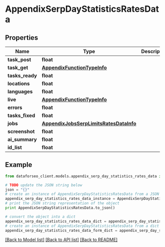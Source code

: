 # AppendixSerpDayStatisticsRatesData


## Properties

Name | Type | Description | Notes
------------ | ------------- | ------------- | -------------
**task_post** | **float** |  | [optional] 
**task_get** | [**AppendixFunctionTypeInfo**](AppendixFunctionTypeInfo.md) |  | [optional] 
**tasks_ready** | **float** |  | [optional] 
**locations** | **float** |  | [optional] 
**languages** | **float** |  | [optional] 
**live** | [**AppendixFunctionTypeInfo**](AppendixFunctionTypeInfo.md) |  | [optional] 
**errors** | **float** |  | [optional] 
**tasks_fixed** | **float** |  | [optional] 
**jobs** | [**AppendixJobsSerpLimitsRatesDataInfo**](AppendixJobsSerpLimitsRatesDataInfo.md) |  | [optional] 
**screenshot** | **float** |  | [optional] 
**ai_summary** | **float** |  | [optional] 
**id_list** | **float** |  | [optional] 

## Example

```python
from dataforseo_client.models.appendix_serp_day_statistics_rates_data import AppendixSerpDayStatisticsRatesData

# TODO update the JSON string below
json = "{}"
# create an instance of AppendixSerpDayStatisticsRatesData from a JSON string
appendix_serp_day_statistics_rates_data_instance = AppendixSerpDayStatisticsRatesData.from_json(json)
# print the JSON string representation of the object
print AppendixSerpDayStatisticsRatesData.to_json()

# convert the object into a dict
appendix_serp_day_statistics_rates_data_dict = appendix_serp_day_statistics_rates_data_instance.to_dict()
# create an instance of AppendixSerpDayStatisticsRatesData from a dict
appendix_serp_day_statistics_rates_data_form_dict = appendix_serp_day_statistics_rates_data.from_dict(appendix_serp_day_statistics_rates_data_dict)
```
[[Back to Model list]](../README.md#documentation-for-models) [[Back to API list]](../README.md#documentation-for-api-endpoints) [[Back to README]](../README.md)


